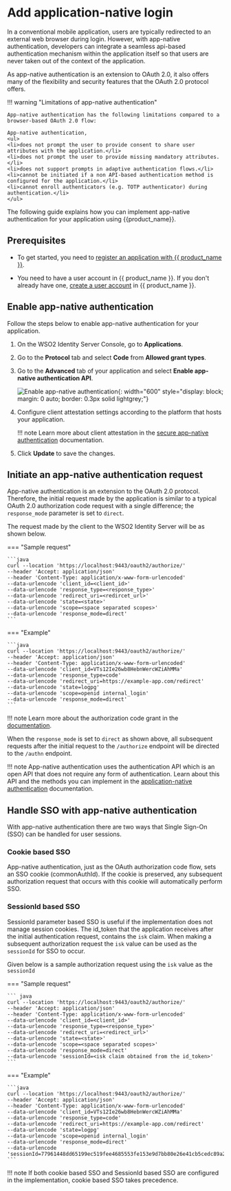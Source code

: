 # Add application-native login

In a conventional mobile application, users are typically redirected to an external web browser during login. However, with app-native authentication, developers can integrate a seamless api-based authentication mechanism within the application itself so that users are never taken out of the context of the application.

As app-native authentication is an extension to OAuth 2.0, it also offers many of the flexibility and security features that the OAuth 2.0 protocol offers.

!!! warning "Limitations of app-native authentication"

	App-native authentication has the following limitations compared to a browser-based OAuth 2.0 flow:

	App-native authentication,
	<ul>
	<li>does not prompt the user to provide consent to share user attributes with the application.</li>
	<li>does not prompt the user to provide missing mandatory attributes.</li>
	<li>does not support prompts in adaptive authentication flows.</li>
	<li>cannot be initiated if a non API-based authentication method is configured for the application.</li>
	<li>cannot enroll authenticators (e.g. TOTP authenticator) during authentication.</li>
	</ul>

The following guide explains how you can implement app-native authentication for your application using {{product_name}}.

## Prerequisites

- To get started, you need to [register an application with {{ product_name }}]({{base_path}}/guides/applications/).

- You need to have a user account in {{ product_name }}. If you don't already have one, [create a user account]({{base_path}}/guides/users/manage-users/#onboard-a-user) in {{ product_name }}.

## Enable app-native authentication

Follow the steps below to enable app-native authentication for your application.

1. On the WSO2 Identity Server Console, go to **Applications**.

2. Go to the **Protocol** tab and select **Code** from **Allowed grant types**.

3. Go to the **Advanced** tab of your application and select **Enable app-native authentication API**.

	![Enable app-native authentication]({{base_path}}/assets/img/guides/app-native-authentication/enable-app-native-authentication.png){: width="600" style="display: block; margin: 0 auto; border: 0.3px solid lightgrey;"}

4. Configure client attestation settings according to the platform that hosts your application.

   	!!! note
       	Learn more about client attestation in the [secure app-native authentication]({{base_path}}/references/app-native-authentication/) documentation.

5. Click **Update** to save the changes.

## Initiate an app-native authentication request
App-native authentication is an extension to the OAuth 2.0 protocol. Therefore, the initial request made by the application is similar to a typical OAuth 2.0 authorization code request with a single difference; the `response_mode` parameter is set to `direct`.

The request made by the client to the WSO2 Identity Server will be as shown below.

=== "Sample request"

	```java
	curl --location 'https://localhost:9443/oauth2/authorize/'
	--header 'Accept: application/json'
	--header 'Content-Type: application/x-www-form-urlencoded'
	--data-urlencode 'client_id=<client_id>'
	--data-urlencode 'response_type=<response_type>'
	--data-urlencode 'redirect_uri=<redircet_url>'
	--data-urlencode 'state=<state>'
	--data-urlencode 'scope=<space separated scopes>'
	--data-urlencode 'response_mode=direct'
	```

=== "Example"

	```java
	curl --location 'https://localhost:9443/oauth2/authorize/'
	--header 'Accept: application/json'
	--header 'Content-Type: application/x-www-form-urlencoded'
	--data-urlencode 'client_id=VTs12Ie26wb8HebnWercWZiAhMMa'
	--data-urlencode 'response_type=code'
	--data-urlencode 'redirect_uri=https://example-app.com/redirect'
	--data-urlencode 'state=logpg'
	--data-urlencode 'scope=openid internal_login'
	--data-urlencode 'response_mode=direct'
	```


!!! note
	Learn more about the authorization code grant in the [documentation]({{base_path}}/guides/authentication/oidc/implement-auth-code/).

When the `response_mode` is set to `direct` as shown above, all subsequent requests after the initial request to the `/authorize` endpoint will be directed to the `/authn` endpoint.

!!! note
	App-native authentication uses the authentication API which is an open API that does not require any form of authentication. Learn about this API and the methods you can implement in the [application-native authentication]({{base_path}}/references/app-native-authentication/) documentation.


## Handle SSO with app-native authentication
With app-native authentication there are two ways that Single Sign-On (SSO) can be handled for user sessions.

### Cookie based SSO

App-native authentication, just as the OAuth authorization code flow, sets an SSO cookie (commonAuthId). If the cookie is preserved, any subsequent authorization request that occurs with this cookie will automatically perform SSO.

### SessionId based SSO

SessionId parameter based SSO is useful if the implementation does not manage session cookies. The id_token that the application receives after the initial authentication request, contains the `isk` claim. When making a subsequent authorization request the `isk` value can be used as the `sessionId` for SSO to occur.

Given below is a sample authorization request using the `isk` value as the `sessionId`

=== "Sample request"

	``` java
	curl --location 'https://localhost:9443/oauth2/authorize/'
	--header 'Accept: application/json'
	--header 'Content-Type: application/x-www-form-urlencoded'
	--data-urlencode 'client_id=<client_id>'
	--data-urlencode 'response_type=<response_type>'
	--data-urlencode 'redirect_uri=<redirect_url>'
	--data-urlencode 'state=<state>'
	--data-urlencode 'scope=<space separated scopes>'
	--data-urlencode 'response_mode=direct'
	--data-urlencode 'sessionId=<isk claim obtained from the id_token>'
	```

=== "Example"

	```java
	curl --location 'https://localhost:9443/oauth2/authorize/'
	--header 'Accept: application/json'
	--header 'Content-Type: application/x-www-form-urlencoded'
	--data-urlencode 'client_id=VTs12Ie26wb8HebnWercWZiAhMMa'
	--data-urlencode 'response_type=code'
	--data-urlencode 'redirect_uri=https://example-app.com/redirect'
	--data-urlencode 'state=logpg'
	--data-urlencode 'scope=openid internal_login'
	--data-urlencode 'response_mode=direct'
	--data-urlencode 'sessionId=77961448dd65199ec519fee4685553fe153e9d7bb80e26e41cb5cedc89a2b731'
	```

!!! note
	If both cookie based SSO and SessionId based SSO are configured in the implementation, cookie based SSO takes precedence.








